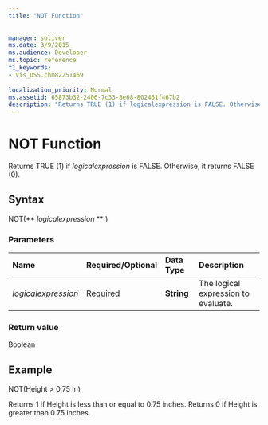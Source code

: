 ```yaml
---
title: "NOT Function"
 
 
manager: soliver
ms.date: 3/9/2015
ms.audience: Developer
ms.topic: reference
f1_keywords:
- Vis_DSS.chm82251469
 
localization_priority: Normal
ms.assetid: 65873b32-2406-7c33-8e68-802461f467b2
description: "Returns TRUE (1) if logicalexpression is FALSE. Otherwise, it returns FALSE (0)."
---
```


# NOT Function

Returns TRUE (1) if  _logicalexpression_ is FALSE. Otherwise, it returns FALSE (0). 
  
## Syntax

NOT(** *logicalexpression* ** ) 
  
### Parameters

|**Name**|**Required/Optional**|**Data Type**|**Description**|
|:-----|:-----|:-----|:-----|
| _logicalexpression_ <br/> |Required  <br/> |**String** <br/> |The logical expression to evaluate.  <br/> |
   
### Return value

Boolean
  
## Example

NOT(Height \> 0.75 in) 
  
Returns 1 if Height is less than or equal to 0.75 inches. Returns 0 if Height is greater than 0.75 inches. 
  

